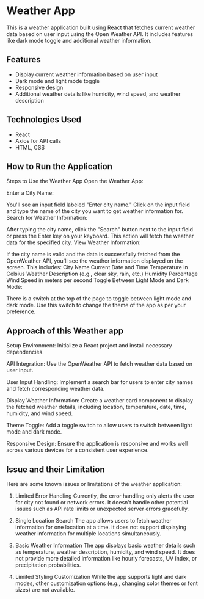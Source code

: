 # Weather App

This is a weather application built using React that fetches current weather data based on user input using the Open Weather API. It includes features like dark mode toggle and additional weather information.

## Features

- Display current weather information based on user input
- Dark mode and light mode toggle
- Responsive design
- Additional weather details like humidity, wind speed, and weather description

## Technologies Used

- React
- Axios for API calls
- HTML, CSS

## How to Run the Application

Steps to Use the Weather App
Open the Weather App:

Enter a City Name:

You'll see an input field labeled "Enter city name." Click on the input field and type the name of the city you want to get weather information for.
Search for Weather Information:

After typing the city name, click the "Search" button next to the input field or press the Enter key on your keyboard. This action will fetch the weather data for the specified city.
View Weather Information:

If the city name is valid and the data is successfully fetched from the OpenWeather API, you'll see the weather information displayed on the screen. This includes:
City Name
Current Date and Time
Temperature in Celsius
Weather Description (e.g., clear sky, rain, etc.)
Humidity Percentage
Wind Speed in meters per second
Toggle Between Light Mode and Dark Mode:

There is a switch at the top of the page to toggle between light mode and dark mode. Use this switch to change the theme of the app as per your preference.

## Approach of this Weather app

Setup Environment: Initialize a React project and install necessary dependencies.

API Integration: Use the OpenWeather API to fetch weather data based on user input.

User Input Handling: Implement a search bar for users to enter city names and fetch corresponding weather data.

Display Weather Information: Create a weather card component to display the fetched weather details, including location, temperature, date, time, humidity, and wind speed.

Theme Toggle: Add a toggle switch to allow users to switch between light mode and dark mode.

Responsive Design: Ensure the application is responsive and works well across various devices for a consistent user experience.


## Issue and their Limitation 

Here are some known issues or limitations of the weather application:

1. Limited Error Handling Currently, the error handling only alerts the user for city not found or network errors. It doesn't handle other potential issues such as API rate limits or unexpected server errors gracefully.
   
2. Single Location Search The app allows users to fetch weather information for one location at a time. It does not support displaying weather information for multiple locations simultaneously.

3. Basic Weather Information The app displays basic weather details such as temperature, weather description, humidity, and wind speed. It does not provide more detailed information like hourly forecasts, UV index, or precipitation probabilities.

4. Limited Styling Customization While the app supports light and dark modes, other customization options (e.g., changing color themes or font sizes) are not available.

